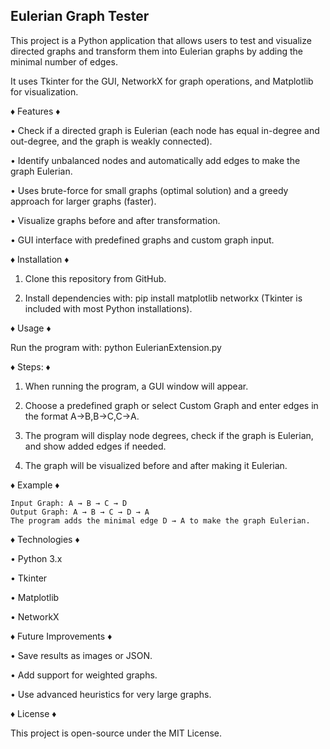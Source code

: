 **Eulerian Graph Tester**
---------------------------------------------------------------------------------------------------------------------------------------------------------------------------------------------------------------------
This project is a Python application that allows users to test and visualize directed graphs and transform them into Eulerian graphs by adding the minimal number of edges.

It uses Tkinter for the GUI, NetworkX for graph operations, and Matplotlib for visualization.



♦ Features ♦

• Check if a directed graph is Eulerian (each node has equal in-degree and out-degree, and the graph is weakly connected).
		
• Identify unbalanced nodes and automatically add edges to make the graph Eulerian.
		
• Uses brute-force for small graphs (optimal solution) and a greedy approach for larger graphs (faster).
		
• Visualize graphs before and after transformation.
		
• GUI interface with predefined graphs and custom graph input.


♦ Installation ♦

1. Clone this repository from GitHub.

2. Install dependencies with:
		pip install matplotlib networkx
		(Tkinter is included with most Python installations).


♦ Usage ♦

Run the program with:
python EulerianExtension.py


♦ Steps: ♦

1. When running the program, a GUI window will appear.

2. Choose a predefined graph or select Custom Graph and enter edges in the format A->B,B->C,C->A.

3. The program will display node degrees, check if the graph is Eulerian, and show added edges if needed.

4. The graph will be visualized before and after making it Eulerian.


♦ Example ♦

	Input Graph: A → B → C → D
	Output Graph: A → B → C → D → A
	The program adds the minimal edge D → A to make the graph Eulerian.


♦ Technologies ♦

• Python 3.x
		
• Tkinter
		
• Matplotlib
		
• NetworkX


♦ Future Improvements ♦

• Save results as images or JSON.
		
• Add support for weighted graphs.
		
• Use advanced heuristics for very large graphs.


♦ License ♦

This project is open-source under the MIT License.
